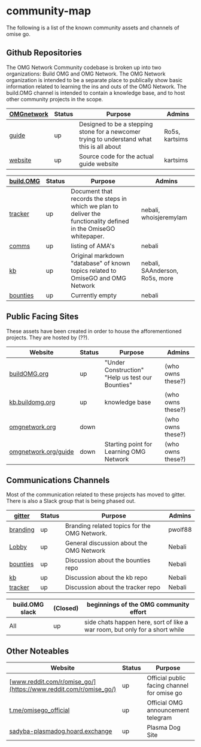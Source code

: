 # community-map

The following is a list of the known community assets and channels of omise go. 

## Github Repositories

The OMG Network Community codebase is broken up into two organizations: Build OMG and OMG Network. The OMG Network organization is intended to be a separate place to publically show basic information related to learning the ins and outs of the OMG Network. The build.OMG channel is intended to contain a knowledge base, and to host other community projects in the scope. 

| [OMGnetwork](https://github.com/OMGnetwork) | Status | Purpose | Admins |
| ------------- | ------------- | ------------- | ------------- |
| [guide](https://github.com/OMGnetwork/guide) | up | Designed to be a stepping stone for a newcomer trying to understand what this is all about | Ro5s, kartsims |
| [website](https://github.com/OMGnetwork/website) | up | Source code for the actual guide website | kartsims |

| [build.OMG](https://github.com/buildOMG) | Status | Purpose | Admins |
| ------------- | ------------- | ------------- | ------------- |
| [tracker](https://github.com/buildOMG/tracker) | up | Document that records the steps in which we plan to deliver the functionality defined in the OmiseGO whitepaper. | nebali, whoisjeremylam |
| [comms](https://github.com/buildOMG/comms) | up | listing of AMA's | nebali |
| [kb](https://github.com/buildOMG/kb) | up | Original markdown "database" of known topics related to OmiseGO and OMG Network | nebali, SAAnderson, Ro5s, more |
| [bounties](https://github.com/buildOMG/bounties) | up | Currently empty | nebali |


## Public Facing Sites

These assets have been created in order to house the afforementioned projects. They are hosted by (??).

| Website | Status | Purpose | Admins |
| ------------- | ------------- | ------------- | ------------- |
| [buildOMG.org](https://buildOMG.org) | up | "Under Construction" "Help us test our Bounties" | (who owns these?) |
| [kb.buildomg.org](https://kb.buildomg.org) | up | knowledge base | (who owns these?) |
| [omgnetwork.org](https://omgnetwork.org) | down | | (who owns these?) |
| [omgnetwork.org/guide](https://omgnetwork.org/guide) | down | Starting point for Learning OMG Network | (who owns these?) |


## Communications Channels

Most of the communication related to these projects has moved to gitter. There is also a Slack group that is being phased out.

| [gitter](https://gitter.im/buildOMG/) | Status | Purpose | Admins |
| ------------- | ------------- | ------------- | ------------- |
| [branding](https://gitter.im/buildOMG/branding) | up | Branding related topics for the OMG Network. | pwolf88 |
| [Lobby](https://gitter.im/buildOMG/Lobby) | up | General discussion about the OMG Network | Nebali |
| [bounties](https://github.com/buildOMG/bounties) | up | Discussion about the bounties repo| Nebali |
| [kb](https://github.com/buildOMG/kb) | up | Discussion about the kb repo | Nebali |
| [tracker](https://github.com/buildOMG/tracker) | up | Discussion about the tracker repo | Nebali |

| build.OMG slack |  (Closed) | beginnings of the OMG community effort |
| ------------- | ------------- | ------------- |
| All | up | side chats happen here, sort of like a war room, but only for a short while | nebali |

## Other Noteables

| Website | Status | Purpose | Admins |
| ------------- | ------------- | ------------- | ------------- |
| [www.reddit.com/r/omise_go/](https://www.reddit.com/r/omise_go/) | up | Official public facing channel for omise go | nebali |
| [t.me/omisego_official](https://t.me/omisego_official) | up | Official OMG announcement telegram  |  |
| [sadyba-plasmadog.hoard.exchange](https://sadyba-plasmadog.hoard.exchange/) | up | Plasma Dog Site |  |


